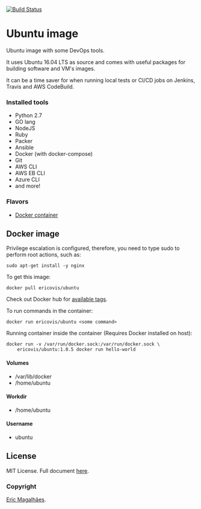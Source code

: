 [![Build Status](https://travis-ci.org/ericovis/packer-on-steroids.svg?branch=master)](https://travis-ci.org/ericovis/ubuntu)
# Ubuntu image

Ubuntu image with some DevOps tools.

It uses Ubuntu 16.04 LTS as source and comes with useful packages for building software and VM's images.

It can be a time saver for when running local tests or CI/CD jobs on Jenkins, Travis and AWS CodeBuild.

### Installed tools

- Python 2.7
- GO lang
- NodeJS
- Ruby
- Packer
- Ansible
- Docker (with docker-compose)
- Git
- AWS CLI
- AWS EB CLI
- Azure CLI
- and more!

### Flavors

- [Docker container](https://hub.docker.com/r/ericovis/ubuntu/)

## Docker image

Privilege escalation is configured, therefore, you need to type sudo to perform root actions, such as:

~~~
sudo apt-get install -y nginx
~~~

To get this image:
~~~
docker pull ericovis/ubuntu
~~~
Check out Docker hub for [available tags](https://hub.docker.com/r/ericovis/ubuntu/tags/).

To run commands in the container:
~~~
docker run ericovis/ubuntu <some command>
~~~

Running container inside the container (Requires Docker installed on host):
~~~
docker run -v /var/run/docker.sock:/var/run/docker.sock \
    ericovis/ubuntu:1.0.5 docker run hello-world
~~~

#### Volumes

- /var/lib/docker
- /home/ubuntu

#### Workdir

- /home/ubuntu

#### Username

- ubuntu

## License

MIT License. Full document [here](/LICENSE).

### Copyright

[Eric Magalhães](https://emagalha.es).
